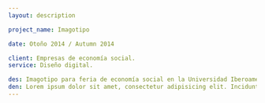```yaml
---
layout: description

project_name: Imagotipo

date: Otoño 2014 / Autumn 2014

client: Empresas de economía social.
service: Diseño digital.

des: Imagotipo para feria de economía social en la Universidad Iberoamericana de Puebla.
den: Lorem ipsum dolor sit amet, consectetur adipisicing elit. Incidunt, iusto molestiae possimus sint dignissimos! Laudantium, dolore, vel, sint, labore optio perferendis illo dolorum similique soluta eum cupiditate assumenda consequatur maiores.
---
```

